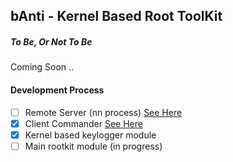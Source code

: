 bAnti - Kernel Based Root ToolKit
----

##### To Be, Or Not To Be
Coming Soon ..

#### Development Process
- [ ] Remote Server (nn process) [See Here](https://github.com/nikopeikrishvili/proto-banti)
- [x] Client Commander [See Here](https://github.com/nikopeikrishvili/proto-banti)
- [x] Kernel  based keylogger module
- [ ] Main rootkit module (in progress)
